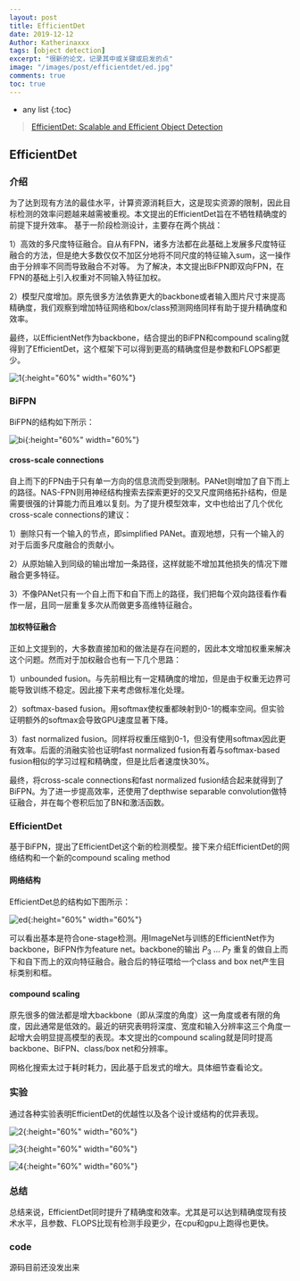 ```yaml
---
layout: post
title: EfficientDet
date: 2019-12-12
Author: Katherinaxxx
tags: [object detection]
excerpt: "很新的论文，记录其中或关键或启发的点"
image: "/images/post/efficientdet/ed.jpg"
comments: true
toc: true
---
```


<head>
    <script src="https://cdn.mathjax.org/mathjax/latest/MathJax.js?config=TeX-AMS-MML_HTMLorMML" type="text/javascript"></script>
    <script type="text/x-mathjax-config">
        MathJax.Hub.Config({
            tex2jax: {
            skipTags: ['script', 'noscript', 'style', 'textarea', 'pre'],
            inlineMath: [['$','$']]
            }
        });
    </script>
</head>

* any list
{:toc}

> [EfficientDet: Scalable and Efficient Object Detection](https://arxiv.org/abs/1911.09070)

## EfficientDet

### 介绍

为了达到现有方法的最佳水平，计算资源消耗巨大，这是现实资源的限制，因此目标检测的效率问题越来越需被重视。本文提出的EfficientDet旨在不牺牲精确度的前提下提升效率。
基于一阶段检测设计，主要存在两个挑战：

1）高效的多尺度特征融合。自从有FPN，诸多方法都在此基础上发展多尺度特征融合的方法，但是绝大多数仅仅不加区分地将不同尺度的特征输入sum，这一操作由于分辨率不同而导致融合不对等。
为了解决，本文提出BiFPN即双向FPN，在FPN的基础上引入权重对不同输入特征加权。

2）模型尺度增加。原先很多方法依靠更大的backbone或者输入图片尺寸来提高精确度，我们观察到增加特征网络和box/class预测网络同样有助于提升精确度和效率。

最终，以EfficientNet作为backbone，结合提出的BiFPN和compound scaling就得到了EfficientDet，这个框架下可以得到更高的精确度但是参数和FLOPS都更少。


![1](https://katherinaxxx.github.io/images/post/efficientdet/1.jpg#width-full){:height="60%" width="60%"}

### BiFPN

BiFPN的结构如下所示：

![bi](https://katherinaxxx.github.io/images/post/efficientdet/bifpn.jpg#width-full){:height="60%" width="60%"}

#### cross-scale connections

自上而下的FPN由于只有单一方向的信息流而受到限制。PANet则增加了自下而上的路径。NAS-FPN则用神经结构搜索去探索更好的交叉尺度网络拓扑结构，但是需要很强的计算能力而且难以复刻。为了提升模型效率，文中也给出了几个优化cross-scale connections的建议：

1）删除只有一个输入的节点，即simplified PANet。直观地想，只有一个输入的对于后面多尺度融合的贡献小。

2）从原始输入到同级的输出增加一条路径，这样就能不增加其他损失的情况下赠融合更多特征。

3）不像PANet只有一个自上而下和自下而上的路径，我们把每个双向路径看作看作一层，且同一层重复多次从而做更多高维特征融合。

#### 加权特征融合

正如上文提到的，大多数直接加和的做法是存在问题的，因此本文增加权重来解决这个问题。然而对于加权融合也有一下几个思路：

1）unbounded fusion。与先前相比有一定精确度的增加，但是由于权重无边界可能导致训练不稳定。因此接下来考虑做标准化处理。

2）softmax-based fusion。用softmax使权重都映射到0-1的概率空间。但实验证明额外的softmax会导致GPU速度显著下降。

3）fast normalized fusion。同样将权重压缩到0-1，但没有使用softmax因此更有效率。后面的消融实验也证明fast normalized fusion有着与softmax-based fusion相似的学习过程和精确度，但是比后者速度快30%。

最终，将cross-scale connections和fast normalized fusion结合起来就得到了BiFPN。为了进一步提高效率，还使用了depthwise separable convolution做特征融合，并在每个卷积后加了BN和激活函数。

### EfficientDet

基于BiFPN，提出了EfficientDet这个新的检测模型。接下来介绍EfficientDet的网络结构和一个新的compound scaling method

#### 网络结构

EfficientDet总的结构如下图所示：

![ed](https://katherinaxxx.github.io/images/post/efficientdet/ed.jpg#width-full){:height="60%" width="60%"}

可以看出基本是符合one-stage检测。用ImageNet与训练的EfficientNet作为backbone，BiFPN作为feature net。backbone的输出 $P_3$ ... $P_7$ 重复的做自上而下和自下而上的双向特征融合。融合后的特征喂给一个class and box net产生目标类别和框。

#### compound scaling

原先很多的做法都是增大backbone（即从深度的角度）这一角度或者有限的角度，因此通常是低效的。最近的研究表明将深度、宽度和输入分辨率这三个角度一起增大会明显提高模型的表现。本文提出的compound scaling就是同时提高backbone、BiFPN、class/box net和分辨率。

网格化搜索太过于耗时耗力，因此基于启发式的增大。具体细节查看论文。

### 实验

通过各种实验表明EfficientDet的优越性以及各个设计或结构的优异表现。

![2](https://katherinaxxx.github.io/images/post/efficientdet/2.jpg#width-full){:height="60%" width="60%"}

![3](https://katherinaxxx.github.io/images/post/efficientdet/3.jpg#width-full){:height="60%" width="60%"}

![4](https://katherinaxxx.github.io/images/post/efficientdet/4.jpg#width-full){:height="60%" width="60%"}

### 总结

总结来说，EfficientDet同时提升了精确度和效率。尤其是可以达到精确度现有技术水平，且参数、FLOPS比现有检测手段更少，在cpu和gpu上跑得也更快。

### code

源码目前还没发出来
